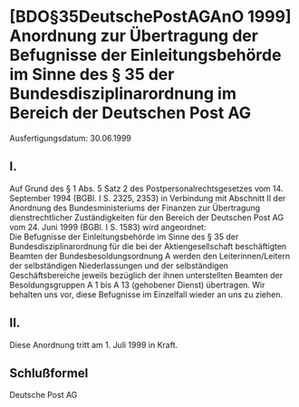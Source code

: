 # [BDO§35DeutschePostAGAnO 1999] Anordnung zur Übertragung der Befugnisse der Einleitungsbehörde im Sinne des § 35 der Bundesdisziplinarordnung im Bereich der Deutschen Post AG

Ausfertigungsdatum: 30.06.1999

 

## I.

Auf Grund des § 1 Abs. 5 Satz 2 des Postpersonalrechtsgesetzes vom 14. September 1994 (BGBl. I S. 2325, 2353) in Verbindung mit Abschnitt II der Anordnung des Bundesministeriums der Finanzen zur Übertragung dienstrechtlicher Zuständigkeiten für den Bereich der Deutschen Post AG vom 24. Juni 1999 (BGBl. I S. 1583) wird angeordnet:  
Die Befugnisse der Einleitungsbehörde im Sinne des § 35 der Bundesdisziplinarordnung für die bei der Aktiengesellschaft beschäftigten Beamten der Bundesbesoldungsordnung A werden den Leiterinnen/Leitern der selbständigen Niederlassungen und der selbständigen Geschäftsbereiche jeweils bezüglich der ihnen unterstellten Beamten der Besoldungsgruppen A 1 bis A 13 (gehobener Dienst) übertragen. Wir behalten uns vor, diese Befugnisse im Einzelfall wieder an uns zu ziehen.


## II.

Diese Anordnung tritt am 1. Juli 1999 in Kraft.


## Schlußformel

Deutsche Post AG
